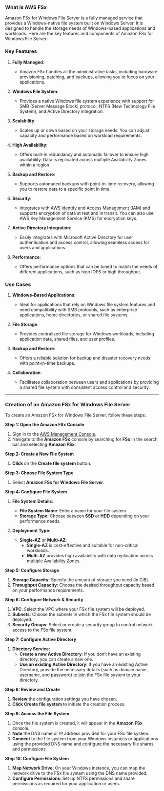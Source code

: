 ### What is AWS FSx

Amazon FSx for Windows File Server is a fully managed service that provides a Windows-native file system built on Windows Server.
It is designed to handle the storage needs of Windows-based applications and workloads. Here are the key features and components of Amazon FSx for Windows File Server:

### Key Features

1. **Fully Managed**:
   - Amazon FSx handles all the administrative tasks, including hardware provisioning, patching, and backups, allowing you to focus on your applications.

2. **Windows File System**:
   - Provides a native Windows file system experience with support for SMB (Server Message Block) protocol, NTFS (New Technology File System), and Active Directory integration.

3. **Scalability**:
   - Scales up or down based on your storage needs. You can adjust capacity and performance based on workload requirements.

4. **High Availability**:
   - Offers built-in redundancy and automatic failover to ensure high availability. Data is replicated across multiple Availability Zones within a region.

5. **Backup and Restore**:
   - Supports automated backups with point-in-time recovery, allowing you to restore data to a specific point in time.

6. **Security**:
   - Integrates with AWS Identity and Access Management (IAM) and supports encryption of data at rest and in transit. You can also use AWS Key Management Service (KMS) for encryption keys.

7. **Active Directory Integration**:
   - Easily integrates with Microsoft Active Directory for user authentication and access control, allowing seamless access for users and applications.

8. **Performance**:
   - Offers performance options that can be tuned to match the needs of different applications, such as high IOPS or high throughput.

### Use Cases

1. **Windows-Based Applications**:
   - Ideal for applications that rely on Windows file system features and need compatibility with SMB protocols, such as enterprise applications, home directories, or shared file systems.

2. **File Storage**:
   - Provides centralized file storage for Windows workloads, including application data, shared files, and user profiles.

3. **Backup and Restore**:
   - Offers a reliable solution for backup and disaster recovery needs with point-in-time backups.

4. **Collaboration**:
   - Facilitates collaboration between users and applications by providing a shared file system with consistent access control and security.
----

### Creation of an Amazon FSx for Windows File Server
To create an Amazon FSx for Windows File Server, follow these steps:

**Step 1: Open the Amazon FSx Console**
1. Sign in to the [AWS Management Console](https://aws.amazon.com/console/).
2. Navigate to the **Amazon FSx** console by searching for **FSx** in the search bar and selecting **Amazon FSx**.

**Step 2: Create a New File System**
1. **Click** on the **Create file system** button.

**Step 3: Choose File System Type**
1. Select **Amazon FSx for Windows File Server**.

**Step 4: Configure File System**
1. **File System Details**:
   - **File System Name**: Enter a name for your file system.
   - **Storage Type**: Choose between **SSD** or **HDD** depending on your performance needs.
   
2. **Deployment Type**:
   - **Single-AZ** or **Multi-AZ**:
     - **Single-AZ** is cost-effective and suitable for non-critical workloads.
     - **Multi-AZ** provides high availability with data replication across multiple Availability Zones.

**Step 5: Configure Storage**
1. **Storage Capacity**: Specify the amount of storage you need (in GiB).
2. **Throughput Capacity**: Choose the desired throughput capacity based on your performance requirements.

**Step 6: Configure Network & Security**
1. **VPC**: Select the VPC where your FSx file system will be deployed.
2. **Subnets**: Choose the subnets in which the FSx file system should be deployed.
3. **Security Groups**: Select or create a security group to control network access to the FSx file system.

**Step 7: Configure Active Directory**
1. **Directory Service**:
   - **Create a new Active Directory**: If you don’t have an existing directory, you can create a new one.
   - **Use an existing Active Directory**: If you have an existing Active Directory, provide the necessary details (such as domain name, username, and password) to join the FSx file system to your directory.

**Step 8: Review and Create**
1. **Review** the configuration settings you have chosen.
2. **Click** **Create file system** to initiate the creation process.

**Step 9: Access the File System**
1. Once the file system is created, it will appear in the **Amazon FSx** console.
2. **Note** the DNS name or IP address provided for your FSx file system.
3. **Connect** to the file system from your Windows instances or applications using the provided DNS name and configure the necessary file shares and permissions.

**Step 10: Configure File System**
1. **Map Network Drive**: On your Windows instance, you can map the network drive to the FSx file system using the DNS name provided.
2. **Configure Permissions**: Set up NTFS permissions and share permissions as required for your application or users.
